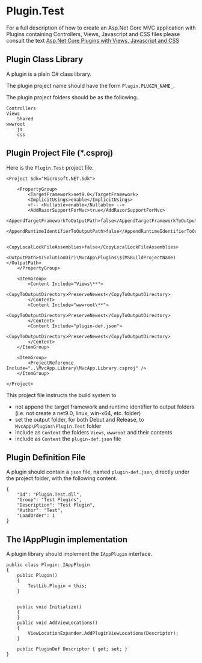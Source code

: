 # Plugin.Test

For a full description of how to create an Asp.Net Core MVC application with Plugins containing Controllers, Views, Javascript and CSS files please consult the text [Asp.Net Core Plugins with Views, Javascript and CSS](../MvcApp/Docs/Plugins.md)

## Plugin Class Library

A plugin is a plain C# class library.

The plugin project name should have the form `Plugin.PLUGIN_NAME_`.

The plugin project folders should be as the following. 

```
Controllers
Views
    Shared
wwwroot
    js
    css
```

## Plugin Project File (*.csproj)

Here is the `Plugin.Test` project file.

```
<Project Sdk="Microsoft.NET.Sdk">

    <PropertyGroup>
        <TargetFramework>net9.0</TargetFramework>
        <ImplicitUsings>enable</ImplicitUsings>
        <!-- <Nullable>enable</Nullable> -->
        <AddRazorSupportForMvc>true</AddRazorSupportForMvc>   
        <AppendTargetFrameworkToOutputPath>false</AppendTargetFrameworkToOutputPath>
        <AppendRuntimeIdentifierToOutputPath>false</AppendRuntimeIdentifierToOutputPath>
        
        <CopyLocalLockFileAssemblies>false</CopyLocalLockFileAssemblies>
        <OutputPath>$(SolutionDir)\MvcApp\Plugins\$(MSBuildProjectName)</OutputPath>  
    </PropertyGroup>

    <ItemGroup>
        <Content Include="Views\**">
            <CopyToOutputDirectory>PreserveNewest</CopyToOutputDirectory>
        </Content>
        <Content Include="wwwroot\**">
            <CopyToOutputDirectory>PreserveNewest</CopyToOutputDirectory>                   
        </Content>
        <Content Include="plugin-def.json">
            <CopyToOutputDirectory>PreserveNewest</CopyToOutputDirectory>
        </Content>
    </ItemGroup>
 
    <ItemGroup>
        <ProjectReference Include="..\MvcApp.Library\MvcApp.Library.csproj" />
    </ItemGroup>

</Project>
```
 
This project file instructs the build system to

- not append the target framework and runtime identifier to output folders (i.e. not create a net9.0, linux, win-x64, etc. folder)
- set the output folder, for both Debut and Release, to `MvcApp\Plugins\Plugin.Test` folder
- include as `Content` the folders `Views`, `wwwroot` and their contents
- include as `Content` the `plugin-def.json` file

## Plugin Definition File

A plugin should contain a `json` file, named `plugin-def.json`, directly under the project folder, with the following content.

```
{
    "Id": "Plugin.Test.dll",
    "Group": "Test Plugins",
    "Description": "Test Plugin",
    "Author": "Test",
    "LoadOrder": 1
}
```

## The IAppPlugin implementation

A plugin library should implement the `IAppPlugin` interface.

```
public class Plugin: IAppPlugin
{
    public Plugin()
    {
        TestLib.Plugin = this;
    }


    public void Initialize()
    {
    }
    public void AddViewLocations()
    {
        ViewLocationExpander.AddPluginViewLocations(Descriptor);
    }

    public PluginDef Descriptor { get; set; }
}
```

